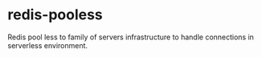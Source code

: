 # redis-pooless
Redis pool less to family of servers infrastructure to handle connections in serverless environment.
